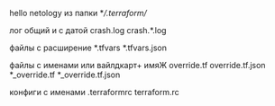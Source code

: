 hello netology
из папки **/.terraform/*


лог общий и с датой 
crash.log
crash.*.log

файлы с расширение 
*.tfvars
*.tfvars.json

файлы с именами или вайлдкарт+ имяЖ 
override.tf
override.tf.json
*_override.tf
*_override.tf.json

конфиги с именами 
.terraformrc
terraform.rc
